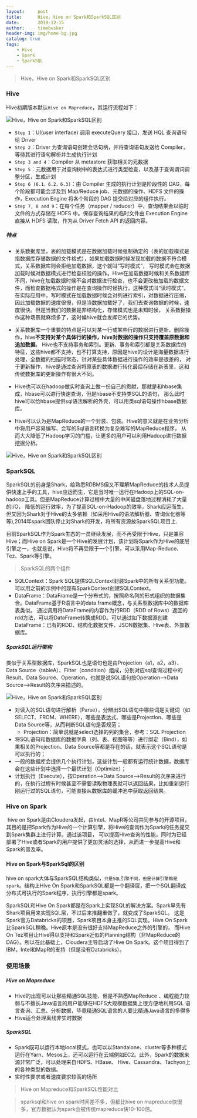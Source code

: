 ```yaml
---
layout:     post
title:      Hive，Hive on Spark和SparkSQL区别
date:       2019-12-15
author:     timebusker
header-img: img/home-bg.jpg
catalog: true
tags:
    - Hive
    - Spark
    - SparkSQL
---
```


> Hive，Hive on Spark和SparkSQL区别

### Hive 
Hive初期版本默认`Hive on Mapreduce`，其运行流程如下：

![Hive，Hive on Spark和SparkSQL区别](/img/spark/hive.png)

- `Step 1`：UI(user interface) 调用 executeQuery 接口，发送 HQL 查询语句给 Driver
- `Step 2`：Driver 为查询语句创建会话句柄，并将查询语句发送给 Compiler， 等待其进行语句解析并生成执行计划
- `Step 3 and 4`：Compiler 从 metastore 获取相关的元数据
- `Step 5`：元数据用于对查询树中的表达式进行类型检查，以及基于查询谓词调整分区，生成计划
- `Step 6 (6.1，6.2，6.3)`：由 Compiler 生成的执行计划是阶段性的 DAG，每个阶段都可能会涉及到 Map/Reduce job、元数据的操作、HDFS 文件的操作，Execution Engine 将各个阶段的 DAG 提交给对应的组件执行。
- `Step 7, 8 and 9`：在每个任务（mapper / reducer）中，查询结果会以临时文件的方式存储在 HDFS 中。保存查询结果的临时文件由 Execution Engine 直接从 HDFS 读取，作为从 Driver Fetch API 的返回内容。

##### 特点
- 关系数据库里，表的加载模式是在数据加载时候强制确定的（表的加载模式是指数据库存储数据的文件格式），如果加载数据时候发现加载的数据不符合模式，关系数据库则会拒绝加载数据，这个就叫“写时模式”，
写时模式会在数据加载时候对数据模式进行检查校验的操作。Hive在加载数据时候和关系数据库不同，hive在加载数据时候不会对数据进行检查，也不会更改被加载的数据文件，而检查数据格式的操作是在查询操作时候执行，这种模式叫“读时模式”。
在实际应用中，写时模式在加载数据时候会对列进行索引，对数据进行压缩，因此加载数据的速度很慢，但是当数据加载好了，我们去查询数据的时候，速度很快。但是当我们的数据是非结构化，存储模式也是未知时候，
关系数据操作这种场景就麻烦多了，这时候hive就会发挥它的优势。

- 关系数据库一个重要的特点是可以对某一行或某些行的数据进行更新、删除操作，hive**不支持对某个具体行的操作，hive对数据的操作只支持覆盖原数据和追加数据**。
Hive也不支持事务和索引。更新、事务和索引都是关系数据库的特征，这些hive都不支持，也不打算支持，原因是hive的设计是海量数据进行处理，全数据的扫描时常态，针对某些具体数据进行操作的效率是很差的，
对于更新操作，hive是通过查询将原表的数据进行转化最后存储在新表里，这和传统数据库的更新操作有很大不同。

- Hive也可以在hadoop做实时查询上做一份自己的贡献，那就是和hbase集成，hbase可以进行快速查询，但是hbase不支持类SQL的语句，
那么此时hive可以给hbase提供sql语法解析的外壳，可以用类sql语句操作hbase数据库。

- Hive可以认为是MapReduce的一个封装、包装。Hive的意义就是在业务分析中将用户容易编写、会写的Sql语言转换为复杂难写的MapReduce程序，
从而大大降低了Hadoop学习的门槛，让更多的用户可以利用Hadoop进行数据挖掘分析。

![Hive，Hive on Spark和SparkSQL区别](/img/spark/hive2.png)

### SparkSQL
SparkSQL的前身是Shark，给熟悉RDBMS但又不理解MapReduce的技术人员提供快速上手的工具，hive应运而生，它是当时唯一运行在Hadoop上的SQL-on-hadoop工具。但是MapReduce计算过程中大量的中间磁盘落地过程消耗了大量的I/O，
降低的运行效率，为了提高SQL-on-Hadoop的效率，Shark应运而生，但又因为Shark对于Hive的太多依赖（如采用Hive的语法解析器、查询优化器等等),2014年spark团队停止对Shark的开发，将所有资源放SparkSQL项目上.

目前SparkSQL作为Spark生态的一员继续发展，而不再受限于Hive，只是兼容Hive；而Hive on Spark是一个Hive的发展计划，该计划将Spark作为Hive的底层引擎之一，也就是说，Hive将不再受限于一个引擎，可以采用Map-Reduce、Tez、Spark等引擎。

> SparkSQL的两个组件
- SQLContext：Spark SQL提供SQLContext封装Spark中的所有关系型功能。可以用之前的示例中的现有SparkContext创建SQLContext。
- DataFrame：DataFrame是一个分布式的，按照命名列的形式组织的数据集合。DataFrame基于R语言中的data frame概念，与关系型数据库中的数据库表类似。
  通过调用将DataFrame的内容作为行RDD（RDD of Rows）返回的rdd方法，可以将DataFrame转换成RDD。可以通过如下数据源创建DataFrame：已有的RDD、结构化数据文件、JSON数据集、Hive表、外部数据库。
  
##### SparkSQL运行架构
类似于关系型数据库，SparkSQL也是语句也是由Projection（a1，a2，a3）、Data Source（tableA）、Filter（condition）组成，分别对应sql查询过程中的Result、Data Source、Operation，也就是说SQL语句按Operation–>Data Source–>Result的次序来描述的。

![Hive，Hive on Spark和SparkSQL区别](/img/spark/spark.png)

- 对读入的SQL语句进行解析（Parse），分辨出SQL语句中哪些词是关键词（如SELECT、FROM、WHERE），哪些是表达式、哪些是Projection、哪些是Data Source等，从而判断SQL语句是否规范； 
    + Projection：简单说就是select选择的列的集合，参考：SQL Projection
- 将SQL语句和数据库的数据字典（列、表、视图等等）进行绑定（Bind），如果相关的Projection、Data Source等都是存在的话，就表示这个SQL语句是可以执行的；
- 一般的数据库会提供几个执行计划，这些计划一般都有运行统计数据，数据库会在这些计划中选择一个最优计划（Optimize）；
- 计划执行（Execute），按Operation–>Data Source–>Result的次序来进行的，在执行过程有时候甚至不需要读取物理表就可以返回结果，比如重新运行刚运行过的SQL语句，可能直接从数据库的缓冲池中获取返回结果。

### Hive on Spark
​ hive on Spark是由Cloudera发起，由Intel、MapR等公司共同参与的开源项目，其目的是把Spark作为Hive的一个计算引擎，将Hive的查询作为Spark的任务提交到Spark集群上进行计算。通过该项目，
可以提高Hive查询的性能，同时为已经部署了Hive或者Spark的用户提供了更加灵活的选择，从而进一步提高Hive和Spark的普及率。

#### Hive on Spark与SparkSql的区别
hive on spark大体与SparkSQL结构类似，`只是SQL引擎不同，但是计算引擎都是spark`。结构上Hive On Spark和SparkSQL都是一个翻译层，把一个SQL翻译成分布式可执行的Spark程序，执行引擎都是spark。

SparkSQL和Hive On Spark都是在Spark上实现SQL的解决方案。Spark早先有Shark项目用来实现SQL层，不过后来推翻重做了，就变成了SparkSQL。
这是Spark官方Databricks的项目，Spark项目本身主推的SQL实现。Hive On Spark比SparkSQL稍晚。Hive原本是没有很好支持MapReduce之外的引擎的，
而Hive On Tez项目让Hive得以支持和Spark近似的Planning结构（非MapReduce的DAG）。所以在此基础上，Cloudera主导启动了Hive On Spark。这个项目得到了IBM，Intel和MapR的支持（但是没有Databricks）。

### 使用场景
##### Hive on Mapreduce  
- Hive的出现可以让那些精通SQL技能、但是不熟悉MapReduce 、编程能力较弱与不擅长Java语言的用户能够在HDFS大规模数据集上很方便地利用SQL 语言查询、汇总、分析数据，毕竟精通SQL语言的人要比精通Java语言的多得多
- Hive适合处理离线非实时数据

##### SparkSQL
- Spark既可以运行本地local模式，也可以以Standalone、cluster等多种模式运行在Yarn、Mesos上，还可以运行在云端例如EC2。此外，Spark的数据来源非常广泛，可以处理来自HDFS、HBase、 Hive、Cassandra、Tachyon上的各种类型的数据。
- 实时性要求或者速度要求较高的场所

> Hive on Mapreduce和SparkSQL性能对比

> sparksql和hive on spark时间差不多，但都比hive on mapreduce快很多，官方数据认为spark会被传统mapreduce快10-100倍。